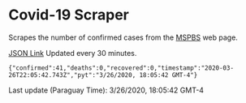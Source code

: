 # Covid-19 Scraper

Scrapes the number of confirmed cases from the [MSPBS](https://www.mspbs.gov.py/covid-19.php) web page.

[JSON Link](https://jmayalag.github.io/covid19-scrape/cases.json)
Updated every 30 minutes.
```
{"confirmed":41,"deaths":0,"recovered":0,"timestamp":"2020-03-26T22:05:42.743Z","pyt":"3/26/2020, 18:05:42 GMT-4"}
```
Last update (Paraguay Time): 3/26/2020, 18:05:42 GMT-4